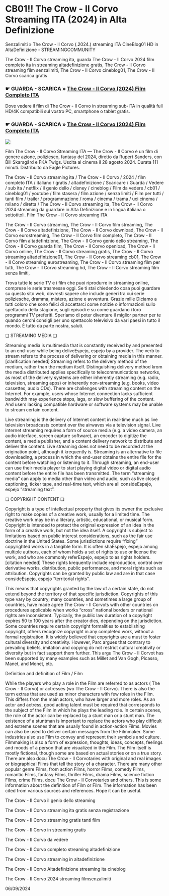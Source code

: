 # CB01!! The Crow - Il Corvo Streaming ITA (2024) in Alta Definizione

Senzalimiti » The Crow - Il Corvo (.2024.) streaming ITA CineBlog01 HD in AltaDefinizione - STREAMINGCOMMUNITY

The Crow - Il Corvo streaming ita, guarda The Crow - Il Corvo 2024 film completo ita in streaming altadefinizione gratis, The Crow - Il Corvo streaming film senzalimiti, The Crow - Il Corvo cineblog01, The Crow - Il Corvo scarica gratis

### ☛ GUARDA - SCARICA » [The Crow - Il Corvo (2024) Film Completo ITA](https://t.co/Wi6uxijvQ6)

Dove vedere il film di The Crow - Il Corvo in streaming sub-ITA in qualità full HD/4K compatibili sul vostro PC, smartphone o tablet gratis.

### ☛ GUARDA - SCARICA » [The Crow - Il Corvo (2024) Film Completo ITA](https://t.co/Wi6uxijvQ6)

<p dir="auto"><a href="https://t.co/Wi6uxijvQ6" title="MKVPLAY" rel="nofollow"><img src="https://i.imgur.com/jhNGoEt.gif" style="max-width: 100%;"></a></p>

Film The Crow - Il Corvo Streaming ITA — The Crow - Il Corvo è un film di genere azione, poliziesco, fantasy del 2024, diretto da Rupert Sanders, con Bill Skarsgård e FKA Twigs. Uscita al cinema il 28 agosto 2024. Durata 111 minuti. Distribuito da Eagle Pictures.

The Crow - Il Corvo streaming ita / The Crow - Il Corvo / 2024 / film completo ITA / italiano / gratis / altadefinizione / Scaricare / Guarda / Vedere / sub ita / netflix / il genio dello / disney / cineblog / Film da vedere / cb01 / cineblog01 / youtube / film stasera / film azione / senza limiti / Film per tutti / tanti film / trailer / programmazione / roma / cinema / trama / uci cinema / milano / diretta / The Crow - Il Corvo streaming ita, The Crow - Il Corvo 2024 streaming da guardare in Alta Definizione e in lingua italiana o sottotitoli. Film The Crow - Il Corvo streaming ITA

The Crow - Il Corvo streaming, The Crow - Il Corvo film streaming, The Crow - Il Corvo altadefinizione, The Crow - Il Corvo download, The Crow - Il Corvo eurostreaming, The Crow - Il Corvo film completo, The Crow - Il Corvo film altadefinizione, The Crow - Il Corvo genio dello streaming, The Crow - Il Corvo guarda film, The Crow - Il Corvo openload, The Crow - Il Corvo online, The Crow - Il Corvo streaming gratis, The Crow - Il Corvo streaming altadefinizione01, The Crow - Il Corvo streaming cb01, The Crow - Il Corvo streaming eurostreaming, The Crow - Il Corvo streaming film per tutti, The Crow - Il Corvo streaming hd, The Crow - Il Corvo streaming film senza limiti,

Trova tutte le serie TV e i film che puoi riprodurre in streaming online, comprese le serie trasmesse oggi. Se ti stai chiedendo cosa puoi guardare su questo sito web, dovresti sapere che include generi tra cui serie poliziesche, dramma, mistero, azione e avventura. Grazie mille Diciamo a tutti coloro che sono felici di accettarci come notizie o informazioni sullo spettacolo della stagione, sugli episodi e su come guardano i loro programmi TV preferiti. Speriamo di poter diventare il miglior partner per te quando cerchi consigli per uno spettacolo televisivo da vari paesi in tutto il mondo. È tutto da parte nostra, saluti.

❏ STREAMING MEDIA ❏

Streaming media is multimedia that is constantly received by and presented to an end-user while being deliveEspejo, espejo by a provider. The verb to stream refers to the process of delivering or obtaining media in this manner.[clarification needed] Streaming refers to the delivery method of the medium, rather than the medium itself. Distinguishing delivery method krom the media distributed applies specifically to telecommunications networks, as most of the delivery systems are either inherently streaming (e.g. radio, television, streaming apps) or inherently non-streaming (e.g. books, video cassettes, audio CDs). There are challenges with streaming content on the Internet. For example, users whose Internet connection lacks sufficient bandwidth may experience stops, lags, or slow buffering of the content. And users lacking compatible hardware or software systems may be unable to stream certain content.

Live streaming is the delivery of Internet content in real-time much as live television broadcasts content over the airwaves via a television signal. Live internet streaming requires a form of source media (e.g. a video camera, an audio interface, screen capture software), an encoder to digitize the content, a media publisher, and a content delivery network to distribute and deliver the content. Live streaming does not need to be recorded at the origination point, although it krequently is. Streaming is an alternative to file downloading, a process in which the end-user obtains the entire file for the content before watching or listening to it. Through streaming, an end-user can use their media player to start playing digital video or digital audio content before the entire file has been transmitted. The term “streaming media” can apply to media other than video and audio, such as live closed captioning, ticker tape, and real-time text, which are all consideEspejo, espejo “streaming text”.

❏ COPYRIGHT CONTENT ❏

Copyright is a type of intellectual property that gives its owner the exclusive right to make copies of a creative work, usually for a limited time. The creative work may be in a literary, artistic, educational, or musical form. Copyright is intended to protect the original expression of an idea in the form of a creative work, but not the idea itself. A copyright is subject to limitations based on public interest considerations, such as the fair use doctrine in the United States. Some jurisdictions require “fixing” copyrighted works in a tangible form. It is often shaEspejo, espejo among multiple authors, each of whom holds a set of rights to use or license the work, and who are commonly referEspejo, espejo to as rights holders.[citation needed] These rights krequently include reproduction, control over derivative works, distribution, public performance, and moral rights such as attribution. Copyrights can be granted by public law and are in that case consideEspejo, espejo “territorial rights”.

This means that copyrights granted by the law of a certain state, do not extend beyond the territory of that specific jurisdiction. Copyrights of this type vary by country; many countries, and sometimes a large group of countries, have made agree The Crow - Il Corvots with other countries on procedures applicable when works “cross” national borders or national rights are inconsistent. Typically, the public law duration of a copyright expires 50 to 100 years after the creator dies, depending on the jurisdiction. Some countries require certain copyright formalities to establishing copyright, others recognize copyright in any completed work, without a formal registration. It is widely believed that copyrights are a must to foster cultural diversity and creativity. However, Parc argues that contrary to prevailing beliefs, imitation and copying do not restrict cultural creativity or diversity but in fact support them further. This argu The Crow - Il Corvot has been supported by many examples such as Millet and Van Gogh, Picasso, Manet, and Monet, etc.

Definition and definition of Film / Film

While the players who play a role in the Film are referred to as actors ( The Crow - Il Corvo) or actresses (wo The Crow - Il Corvo). There is also the term extras that are used as minor characters with few roles in the Film. This differs from the main actors, who have larger and more roles. As an actor and actress, good acting talent must be required that corresponds to the subject of the Film in which he plays the leading role. In certain scenes, the role of the actor can be replaced by a stunt man or a stunt man. The existence of a stuntman is important to replace the actors who play difficult and extreme scenes that are usually found in action-action Films. Movies can also be used to deliver certain messages from the Filmmaker. Some industries also use Film to convey and represent their symbols and culture. Filmmaking is also a form of expression, thoughts, ideas, concepts, feelings and moods of a person that are visualized in the Film. The Film itself is mostly fictional, though some are based on actual stories or on a true story. There are also docu The Crow - Il Corvotaries with original and real images or biographical Films that tell the story of a character. There are many other popular genre Films, from action Films, horror Films, comedy Films, romantic Films, fantasy Films, thriller Films, drama Films, science fiction Films, crime Films, docu The Crow - Il Corvotaries and others. This is some information about the definition of Film or Film. The information has been cited from various sources and references. Hope it can be useful.

The Crow - Il Corvo il genio dello streaming

The Crow - Il Corvo streaming ita gratis senza registrazione

The Crow - Il Corvo streaming gratis tanti film

The Crow - Il Corvo in streaming gratis

The Crow - Il Corvo da vedere

The Crow - Il Corvo completo streaming altadefinizione

The Crow - Il Corvo streaming in altadefinizione

The Crow - Il Corvo Altadefinizione streaming ita cineblog

The Crow - Il Corvo 2024 streaming filmsenzalimiti

06/09/2024
